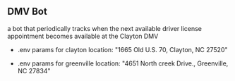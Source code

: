 ## DMV Bot

a bot that periodically tracks when the next available driver license appointment becomes available at the Clayton DMV

- .env params for clayton location: "1665 Old U.S. 70, Clayton, NC 27520"
  
- .env params for greenville location: "4651 North creek Drive., Greenville, NC 27834"
